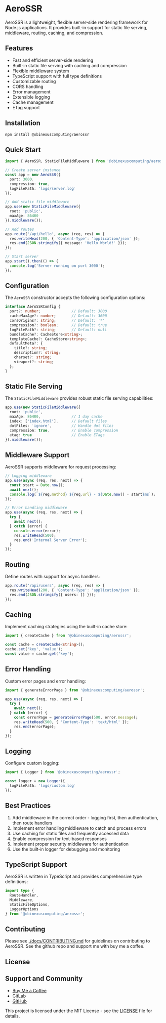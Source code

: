 # AeroSSR

AeroSSR is a lightweight, flexible server-side rendering framework for Node.js applications. It provides built-in support for static file serving, middleware, routing, caching, and compression.

## Features

- Fast and efficient server-side rendering
- Built-in static file serving with caching and compression
- Flexible middleware system
- TypeScript support with full type definitions
- Customizable routing
- CORS handling
- Error management
- Extensible logging
- Cache management
- ETag support

## Installation

```bash
npm install @obinexuscomputing/aerossr
```

## Quick Start

```typescript
import { AeroSSR, StaticFileMiddleware } from '@obinexuscomputing/aerossr';

// Create server instance
const app = new AeroSSR({
  port: 3000,
  compression: true,
  logFilePath: 'logs/server.log'
});

// Add static file middleware
app.use(new StaticFileMiddleware({
  root: 'public',
  maxAge: 86400
}).middleware());

// Add routes
app.route('/api/hello', async (req, res) => {
  res.writeHead(200, { 'Content-Type': 'application/json' });
  res.end(JSON.stringify({ message: 'Hello World!' }));
});

// Start server
app.start().then(() => {
  console.log('Server running on port 3000');
});
```

## Configuration

The `AeroSSR` constructor accepts the following configuration options:

```typescript
interface AeroSSRConfig {
  port?: number;              // Default: 3000
  cacheMaxAge?: number;       // Default: 3600
  corsOrigins?: string;       // Default: '*'
  compression?: boolean;      // Default: true
  logFilePath?: string;       // Default: null
  bundleCache?: CacheStore<string>;
  templateCache?: CacheStore<string>;
  defaultMeta?: {
    title?: string;
    description?: string;
    charset?: string;
    viewport?: string;
  };
}
```

## Static File Serving

The `StaticFileMiddleware` provides robust static file serving capabilities:

```typescript
app.use(new StaticFileMiddleware({
  root: 'public',
  maxAge: 86400,              // 1 day cache
  index: ['index.html'],      // Default files
  dotFiles: 'ignore',         // Handle dot files
  compression: true,          // Enable compression
  etag: true                  // Enable ETags
}).middleware());
```

## Middleware Support

AeroSSR supports middleware for request processing:

```typescript
// Logging middleware
app.use(async (req, res, next) => {
  const start = Date.now();
  await next();
  console.log(`${req.method} ${req.url} - ${Date.now() - start}ms`);
});

// Error handling middleware
app.use(async (req, res, next) => {
  try {
    await next();
  } catch (error) {
    console.error(error);
    res.writeHead(500);
    res.end('Internal Server Error');
  }
});
```

## Routing

Define routes with support for async handlers:

```typescript
app.route('/api/users', async (req, res) => {
  res.writeHead(200, { 'Content-Type': 'application/json' });
  res.end(JSON.stringify({ users: [] }));
});
```

## Caching

Implement caching strategies using the built-in cache store:

```typescript
import { createCache } from '@obinexuscomputing/aerossr';

const cache = createCache<string>();
cache.set('key', 'value');
const value = cache.get('key');
```

## Error Handling

Custom error pages and error handling:

```typescript
import { generateErrorPage } from '@obinexuscomputing/aerossr';

app.use(async (req, res, next) => {
  try {
    await next();
  } catch (error) {
    const errorPage = generateErrorPage(500, error.message);
    res.writeHead(500, { 'Content-Type': 'text/html' });
    res.end(errorPage);
  }
});
```

## Logging

Configure custom logging:

```typescript
import { Logger } from '@obinexuscomputing/aerossr';

const logger = new Logger({
  logFilePath: 'logs/custom.log'
});
```

## Best Practices

1. Add middleware in the correct order - logging first, then authentication, then route handlers
2. Implement error handling middleware to catch and process errors
3. Use caching for static files and frequently accessed data
4. Enable compression for text-based responses
5. Implement proper security middleware for authentication
6. Use the built-in logger for debugging and monitoring

## TypeScript Support

AeroSSR is written in TypeScript and provides comprehensive type definitions:

```typescript
import type {
  RouteHandler,
  Middleware,
  StaticFileOptions,
  LoggerOptions
} from '@obinexuscomputing/aerossr';
```

## Contributing
Please see [./docs/CONTRIBUTING.md](CONTRIBUTING.md) for guidelines on contributing to AeroSSR.
See the github repo and support me with buy me a coffee.

## License

## Support and Community
- [Buy Me a Coffee](https://buymeacoffee.com/obinexuscomputing)
- [GitLab](https://gitlab.com/obinexuscomputng)
- [GitHub](https://github.com/obinexuscomputing)

This project is licensed under the MIT License - see the [LICENSE](LICENSE) file for details.